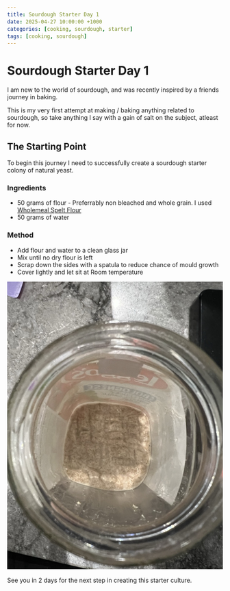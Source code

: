 ```yaml
---
title: Sourdough Starter Day 1
date: 2025-04-27 10:00:00 +1000
categories: [cooking, sourdough, starter]
tags: [cooking, sourdough]
---
```


# Sourdough Starter Day 1

I am new to the world of sourdough, and was recently inspired by a friends journey in baking. 

This is my very first attempt at making / baking anything related to sourdough, so take anything I say with a gain of salt on the subject, atleast for now.

## The Starting Point
To begin this journey I need to successfully create a sourdough starter colony of natural yeast.

### Ingredients
- 50 grams of flour - Preferrably non bleached and whole grain. I used [Wholemeal Spelt Flour](https://www.woolworths.com.au/shop/productdetails/335402/macro-organic-flour-wholemeal-spelt)
-  50 grams of water

### Method
- Add flour and water to a clean glass jar
- Mix until no dry flour is left
- Scrap down the sides with a spatula to reduce chance of mould growth
- Cover lightly and let sit at Room temperature

![Day 1 Starter](https://github.com/ufJmacca/ufJmacca.github.io/blob/235753aec863c5d7eaeeaf7518d9e6e204a4a4d7/assets/img/IMG_3475%20Large.jpeg?raw=true)

See you in 2 days for the next step in creating this starter culture.